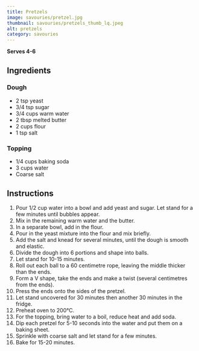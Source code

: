 ```yaml
---
title: Pretzels
image: savouries/pretzel.jpg
thumbnail: savouries/pretzels_thumb_lq.jpeg
alt: pretzels
category: savouries
---
```


**Serves 4-6**

## Ingredients

### Dough

- 2 tsp yeast
- 3/4 tsp sugar
- 3/4 cups warm water
- 2 tbsp melted butter
- 2 cups flour
- 1 tsp salt

### Topping

- 1/4 cups baking soda
- 3 cups water
- Coarse salt

## Instructions

1. Pour 1/2 cup water into a bowl and add yeast and sugar. Let stand for a few minutes until bubbles appear.
1. Mix in the remaining warm water and the butter.
1. In a separate bowl, add in the flour.
1. Pour in the yeast mixture into the flour and mix briefly.
1. Add the salt and knead for several minutes, until the dough is smooth and elastic.
1. Divide the dough into 6 portions and shape into balls.
1. Let stand for 10-15 minutes.
1. Roll out each ball to a 60 centimetre rope, leaving the middle thicker than the ends.
1. Form a V shape, take the ends and make a twist (several centimetres from the ends).
1. Press the ends onto the sides of the pretzel.
1. Let stand uncovered for 30 minutes then another 30 minutes in the fridge.
1. Preheat oven to 200°C.
1. For the topping, bring water to a boil, reduce heat and add soda.
1. Dip each pretzel for 5-10 seconds into the water and put them on a baking sheet.
1. Sprinkle with coarse salt and let stand for a few minutes.
1. Bake for 15-20 minutes.
